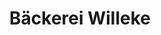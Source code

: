 ---
title: "Bäckerei Willeke"
url: /leverkusen/baeckerei-willeke-burscheider-strasse/
shop: Bäckerei
---